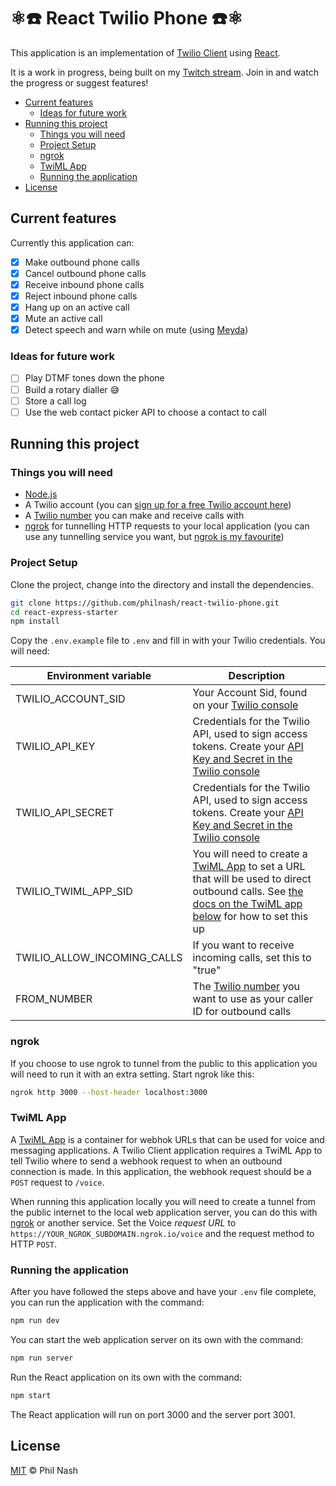 # ⚛️☎️ React Twilio Phone ☎️⚛️

This application is an implementation of [Twilio Client](https://www.twilio.com/docs/voice/client/javascript) using [React](https://reactjs.org/).

It is a work in progress, being built on my [Twitch stream](https://www.twitch.tv/phil_nash/). Join in and watch the progress or suggest features!

* [Current features](#current-features)
  * [Ideas for future work](#ideas-for-future-work)
* [Running this project](#running-this-project)
  * [Things you will need](#things-you-will-need)
  * [Project Setup](#project-setup)
  * [ngrok](#ngrok)
  * [TwiML App](#twiml-app)
  * [Running the application](#running-the-application)
* [License](#license)

## Current features

Currently this application can:

- [x] Make outbound phone calls
- [x] Cancel outbound phone calls
- [x] Receive inbound phone calls
- [x] Reject inbound phone calls
- [x] Hang up on an active call
- [x] Mute an active call
- [x] Detect speech and warn while on mute (using [Meyda](https://meyda.js.org/))

### Ideas for future work

- [ ] Play DTMF tones down the phone
- [ ] Build a rotary dialler 😅
- [ ] Store a call log
- [ ] Use the web contact picker API to choose a contact to call

## Running this project

### Things you will need

- [Node.js](https://nodejs.org/)
- A Twilio account (you can [sign up for a free Twilio account here](https://www.twilio.com/try-twilio))
- A [Twilio number](https://www.twilio.com/console/phone-numbers) you can make and receive calls with
- [ngrok](https://ngrok.com/) for tunnelling HTTP requests to your local application (you can use any tunnelling service you want, but [ngrok is my favourite](https://www.twilio.com/blog/2015/09/6-awesome-reasons-to-use-ngrok-when-testing-webhooks.html))

### Project Setup

Clone the project, change into the directory and install the dependencies.

```bash
git clone https://github.com/philnash/react-twilio-phone.git
cd react-express-starter
npm install
```

Copy the `.env.example` file to `.env` and fill in with your Twilio credentials. You will need:

| Environment variable        | Description                                                                                                                                                                                                              |
| --------------------------- | ------------------------------------------------------------------------------------------------------------------------------------------------------------------------------------------------------------------------ |
| TWILIO_ACCOUNT_SID          | Your Account Sid, found on your [Twilio console](https://www.twilio.com/console)                                                                                                                                         |
| TWILIO_API_KEY              | Credentials for the Twilio API, used to sign access tokens. Create your [API Key and Secret in the Twilio console](https://www.twilio.com/console/voice/settings/api-keys)                                               |
| TWILIO_API_SECRET           | Credentials for the Twilio API, used to sign access tokens. Create your [API Key and Secret in the Twilio console](https://www.twilio.com/console/voice/settings/api-keys)                                               |
| TWILIO_TWIML_APP_SID        | You will need to create a [TwiML App](https://www.twilio.com/console/voice/twiml/apps) to set a URL that will be used to direct outbound calls. See [the docs on the TwiML app below](#twiml-app) for how to set this up |
| TWILIO_ALLOW_INCOMING_CALLS | If you want to receive incoming calls, set this to "true"                                                                                                                                                                |
| FROM_NUMBER                 | The [Twilio number](https://www.twilio.com/console/phone-numbers) you want to use as your caller ID for outbound calls                                                                                                   |

### ngrok

If you choose to use ngrok to tunnel from the public to this application you will need to run it with an extra setting. Start ngrok like this:

```bash
ngrok http 3000 --host-header localhost:3000
```

### TwiML App

A [TwiML App](https://www.twilio.com/console/voice/twiml/apps) is a container for webhok URLs that can be used for voice and messaging applications. A Twilio Client application requires a TwiML App to tell Twilio where to send a webhook request to when an outbound connection is made. In this application, the webhook request should be a `POST` request to `/voice`.

When running this application locally you will need to create a tunnel from the public internet to the local web application server, you can do this with [ngrok](#ngrok) or another service. Set the Voice _request URL_ to `https://YOUR_NGROK_SUBDOMAIN.ngrok.io/voice` and the request method to HTTP `POST`.

### Running the application

After you have followed the steps above and have your `.env` file complete, you can run the application with the command:

```bash
npm run dev
```

You can start the web application server on its own with the command:

```bash
npm run server
```

Run the React application on its own with the command:

```bash
npm start
```

The React application will run on port 3000 and the server port 3001.

## License

[MIT](LICENSE) © Phil Nash
